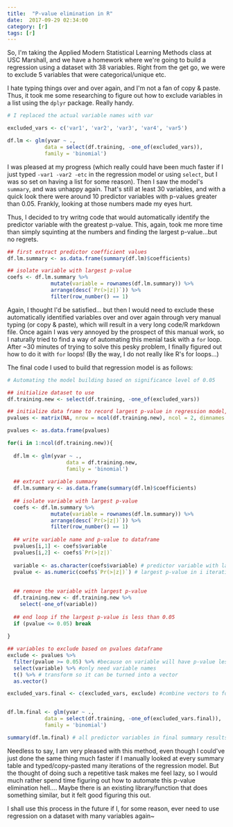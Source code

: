 ```yaml
---
title:  "P-value elimination in R"
date:  2017-09-29 02:34:00
category: [r]
tags: [r]
---
```


So, I'm taking the Applied Modern Statistical Learning Methods class at USC Marshall, and we have a homework where we're going to build a regression using a dataset with 38 variables. Right from the get go, we were to exclude 5 variables that were categorical/unique etc.

I hate typing things over and over again, and I'm not a fan of copy & paste. Thus, it took me some researching to figure out how to exclude variables in a list using the `dplyr` package. Really handy.

```r
# I replaced the actual variable names with var

excluded_vars <- c('var1', 'var2', 'var3', 'var4', 'var5')

df.lm <- glm(yvar ~ .,
            data = select(df.training, -one_of(excluded_vars)),
            family = 'binomial')
```

I was pleased at my progress (which really could have been much faster if I just typed `-var1 -var2 -etc` in the regression model or using `select`, but I was so set on having a list for some reason). Then I saw the model's `summary`, and was unhappy again. That's still at least 30 variables, and with a quick look there were around 10 predictor variables with p-values greater than 0.05. Frankly, looking at those numbers made my eyes hurt.

Thus, I decided to try writng code that would automatically identify the predictor variable with the greatest p-value. This, again, took me more time than simply squinting at the numbers and finding the largest p-value...but no regrets.

```r
## first extract predictor coefficient values
df.lm.summary <- as.data.frame(summary(df.lm)$coefficients)

## isolate variable with largest p-value
coefs <- df.lm.summary %>%
              mutate(variable = rownames(df.lm.summary)) %>%
              arrange(desc(`Pr(>|z|)`)) %>%
              filter(row_number() == 1)
```

Again, I thought I'd be satisfied... but then I would need to exclude these automatically identified variables over and over again through very manual typing (or copy & paste), which will result in a very long code/R markdown file. Once again I was very annoyed by the prospect of this manual work, so I naturally tried to find a way of automating this menial task with a `for` loop. After ~30 minutes of trying to solve this pesky problem, I finally figured out how to do it with `for` loops! (By the way, I do not really like R's for loops...) 

The final code I used to build that regression model is as follows:

```r
# Automating the model building based on significance level of 0.05

## initialize dataset to use
df.training.new <- select(df.training, -one_of(excluded_vars))

## initialize data frame to record largest p-value in regression model, nrow = ncol() because it represents number of variables
pvalues <- matrix(NA, nrow = ncol(df.training.new), ncol = 2, dimnames = list(NULL,c('variable', 'pvalue'))) 

pvalues <- as.data.frame(pvalues)

for(i in 1:ncol(df.training.new)){
  
  df.lm <- glm(yvar ~ .,
                   data = df.training.new,
                   family = 'binomial')
  
  ## extract variable summary
  df.lm.summary <- as.data.frame(summary(df.lm)$coefficients)
  
  ## isolate variable with largest p-value
  coefs <- df.lm.summary %>%
              mutate(variable = rownames(df.lm.summary)) %>%
              arrange(desc(`Pr(>|z|)`)) %>%
              filter(row_number() == 1)
  
  ## write variable name and p-value to dataframe
  pvalues[i,1] <- coefs$variable
  pvalues[i,2] <- coefs$`Pr(>|z|)`
  
  variable <- as.character(coefs$variable) # predictor variable with largest p-value in i iteration of regression
  pvalue <- as.numeric(coefs$`Pr(>|z|)`) # largest p-value in i iteration of regression
  
  
  ## remove the variable with largest p-value
  df.training.new <- df.training.new %>%
    select(-one_of(variable)) 
  
  ## end loop if the largest p-value is less than 0.05
  if (pvalue <= 0.05) break
  
}

## variables to exclude based on pvalues dataframe
exclude <- pvalues %>%
  filter(pvalue >= 0.05) %>% #because on variable will have p-value less than 0.05
  select(variable) %>% #only need variable names
  t() %>% # transform so it can be turned into a vector
  as.vector() 

excluded_vars.final <- c(excluded_vars, exclude) #combine vectors to form list of variables to exclude


df.lm.final <- glm(yvar ~ .,
            data = select(df.training, -one_of(excluded_vars.final)),
            family = 'binomial')

summary(df.lm.final) # all predictor variables in final summary results have p-values <= 0.05
```

Needless to say, I am very pleased with this method, even though I could've just done the same thing much faster if I manually looked at every summary table and typed/copy-pasted many iterations of the regression model. But the thought of doing such a repetitive task makes me feel lazy, so I would much rather spend time figuring out how to automate this p-value elimination hell.... Maybe there is an existing library/function that does something similar, but it felt good figuring this out.

I shall use this process in the future if I, for some reason, ever need to use regression on a dataset with many variables again~
